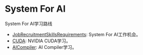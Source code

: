 # System For AI
System For AI学习路线
- [JobRecruitmentSkillsRequirements](https://github.com/shenjunkun/AISystemStudy/JobRecruitmentSkillsRequirements/README.md): System For AI工作机会。
- [CUDA](https://github.com/shenjunkun/AISystemStudy/CUDA/README.md): NVIDIA CUDA学习。
- [AICompiler](https://github.com/shenjunkun/AISystemStudy/AICompiler/README.md): AI Compiler学习。